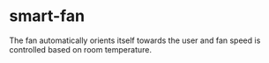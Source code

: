 # smart-fan
The fan automatically orients itself towards the user and fan speed is controlled based on room temperature.

